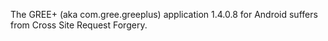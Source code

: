 The GREE+ (aka com.gree.greeplus) application 1.4.0.8 for Android suffers from Cross Site Request Forgery.